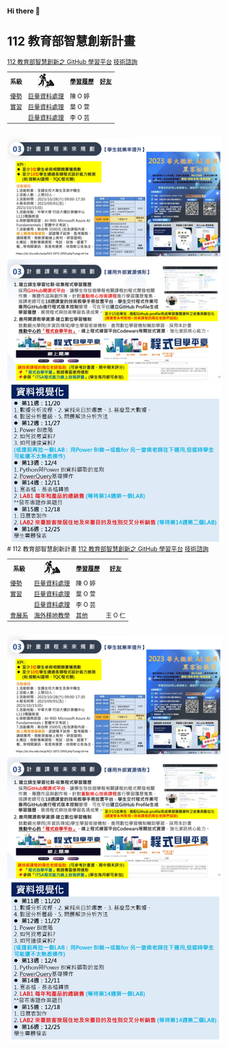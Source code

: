 ### Hi there 👋
# 112 教育部智慧創新計畫
<a href="http://140.126.146.12:9090/GitHub2023/">112 教育部智慧創新之 GitHub 學習平台</a>&nbsp;<a
href="https://chat.openai.com/auth/login">技術諮詢</a>
<table>
 <tr>
 <th>系級</th>
 <th><img src="working.jpeg"></th>
 <th><a href="">學習履歷</a></th>
 <th><a href="https://chat.openai.com/">好友</a></th>
 </tr>
 <tr>
 <td><a href="https://https://mice.chu.edu.tw/>會展系</a></td>
 <td><a href="https://https://mice.chu.edu.tw/p/412-1041-92.php?Lang=zh-tw>優勢</a></td>
 <td><a href="">巨量資料處理</a></td>
 <td>陳 O 婷</td>
 </tr>
 <tr>
 <td><a href="https:/https://mice.chu.edu.tw/>會展系</a></td>
 <td><a href="https://https://mice.chu.edu.tw/p/412-1041-117.php?Lang=zh-tw>實習</a></td>
 <td><a href="">巨量資料處理</a></td>
 <td>葉 O 萱</td>
 </tr>

 <tr>
 <td><a href="https://https://mice.chu.edu.tw/>會展系</a></td>
 <td><a href="https://https://mice.chu.edu.tw/p/412-1041-112.php?Lang=zh-tw海外移地教學</a></td>
 <td><a href="">巨量資料處理</a></td>
 <td>李 O 芸</td>
 </tr>
</table><br>
<img src="II_1.jpg"></img>
<img src="II_2.jpg"></img>
<img src="II_3.jpg" style="display:block; margin:auto;" ></img>
# 112 教育部智慧創新計畫
<a href="http://140.126.146.12:9090/GitHub2023/">112 教育部智慧創新之 GitHub 學習平台</a>&nbsp;<a
href="https://chat.openai.com/auth/login">技術諮詢</a>
<table>
 <tr>
 <th>系級</th>
 <th><img src="working.jpeg"></th>
 <th><a href="">學習履歷</a></th>
 <th><a href="https://chat.openai.com/">好友</a></th>
 </tr>
 <tr>
 <td><a href="https://https://mice.chu.edu.tw/>會展系</a></td>
 <td><a href="https://https://mice.chu.edu.tw/p/412-1041-92.php?Lang=zh-tw>優勢</a></td>
 <td><a href="">巨量資料處理</a></td>
 <td>陳 O 婷</td>
 </tr>
 <tr>
 <td><a href="https:/https://mice.chu.edu.tw/>會展系</a></td>
 <td><a href="https://https://mice.chu.edu.tw/p/412-1041-117.php?Lang=zh-tw>實習</a></td>
 <td><a href="">巨量資料處理</a></td>
 <td>葉 O 萱</td>
 </tr>

 <tr>
 <td><a href="https://https://mice.chu.edu.tw/>會展系</a></td>
 <td><a href="https://https://mice.chu.edu.tw/p/412-1041-112.php?Lang=zh-tw海外移地教學</a></td>
 <td><a href="">巨量資料處理</a></td>
 <td>李 O 芸</td>
 </tr>

 <tr>
 <td><a href="https://mice.chu.edu.tw/index.php?Lang=zh-tw">會展系</a></td>
 <td><a href="https://mice.chu.edu.tw/p/412-1041-112.php?Lang=zh-tw">海外移地教學</a></td>
 <td><a href="">其他</a></td>
 <td>王 O 仁</td>
 </tr>
</table><br>
<img src="II_1.jpg"></img>
<img src="II_2.jpg"></img>
<img src="II_3.jpg" style="display:block; margin:auto;" ></img>
